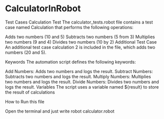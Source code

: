 # CalculatorInRobot

Test Cases
Calculation Test
The calculator_tests.robot file contains a test case named Calculation that performs the following operations:

Adds two numbers (10 and 5)
Subtracts two numbers (5 from 3)
Multiplies two numbers (9 and 4)
Divides two numbers (10 by 2)
Additional Test Case
An additional test case calculation 2 is included in the file, which adds two numbers (20 and 5).

Keywords
The automation script defines the following keywords:

Add Numbers: Adds two numbers and logs the result.
Subtract Numbers: Subtracts two numbers and logs the result.
Multiply Numbers: Multiplies two numbers and logs the result.
Divide Numbers: Divides two numbers and logs the result.
Variables
The script uses a variable named ${result} to store the result of calculations

How to Run this file 


Open the terminal and just write robot calculator.robot
